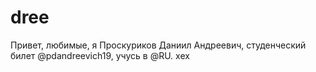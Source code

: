 # dree
Привет, любимые, я Проскуриков Даниил Андреевич, студенческий билет @pdandreevich19, учусь в @RU. хех
